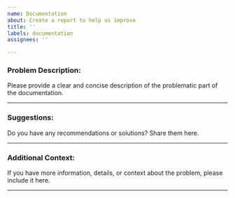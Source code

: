 ```yaml
---
name: Documentation
about: Create a report to help us improve
title: ''
labels: documentation
assignees: ''

---
```


### Problem Description:

Please provide a clear and concise description of the problematic part of the documentation.

---

### Suggestions:

Do you have any recommendations or solutions? Share them here.

---

### Additional Context:

If you have more information, details, or context about the problem, please include it here.

---

